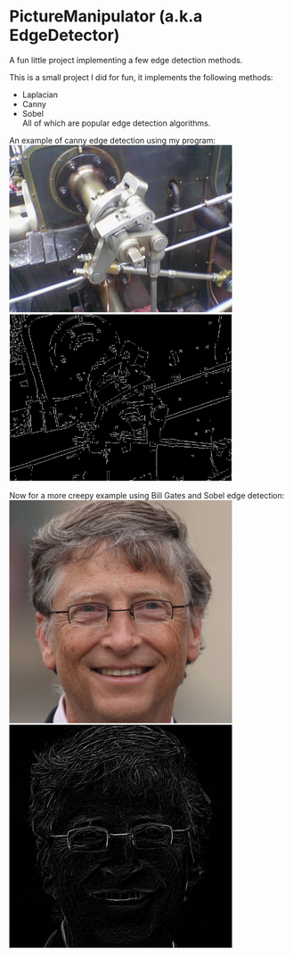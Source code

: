 # PictureManipulator (a.k.a EdgeDetector)
A fun little project implementing a few edge detection methods.  

This is a small project I did for fun, it implements the following methods:  
- Laplacian  
- Canny  
- Sobel  
All of which are popular edge detection algorithms.

An example of canny edge detection using my program:  
<img src="images/Valve_original_(1).png" width="400" height=auto /> <img src="images/wikiattempt.png" width="400" height=auto />  

Now for a more creepy example using Bill Gates and Sobel edge detection:  
<img src="images/bill-gates-9307520-1-402.jpg" width="400" height=auto /> <img src="images/billwhathappened.png" width="400" height=auto />  
